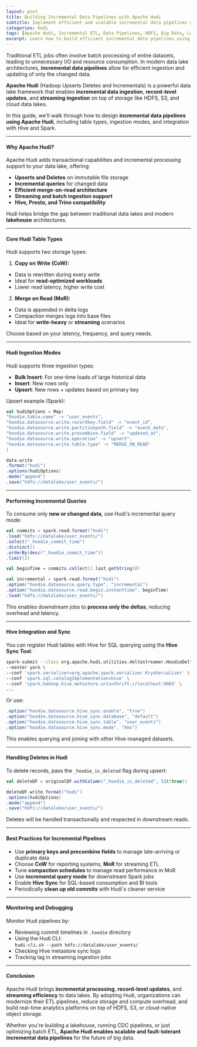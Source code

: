 ```yaml
---
layout: post
title: Building Incremental Data Pipelines with Apache Hudi
subtitle: Implement efficient and scalable incremental data pipelines on data lakes using Apache Hudi
categories: Hudi
tags: [Apache Hudi, Incremental ETL, Data Pipelines, HDFS, Big Data, Lakehouse, Streaming]
excerpt: Learn how to build efficient incremental data pipelines using Apache Hudi. This guide covers ingestion modes, write operations, incremental queries, and best practices for near real-time data lake updates.
---
```

Traditional ETL jobs often involve batch processing of entire datasets, leading to unnecessary I/O and resource consumption. In modern data lake architectures, **incremental data pipelines** allow for efficient ingestion and updating of only the changed data.

**Apache Hudi** (Hadoop Upserts Deletes and Incrementals) is a powerful data lake framework that enables **incremental data ingestion**, **record-level updates**, and **streaming ingestion** on top of storage like HDFS, S3, and cloud data lakes.

In this guide, we'll walk through how to design **incremental data pipelines using Apache Hudi**, including table types, ingestion modes, and integration with Hive and Spark.

---

#### Why Apache Hudi?

Apache Hudi adds transactional capabilities and incremental processing support to your data lake, offering:

- **Upserts and Deletes** on immutable file storage
- **Incremental queries** for changed data
- **Efficient merge-on-read architecture**
- **Streaming and batch ingestion support**
- **Hive, Presto, and Trino compatibility**

Hudi helps bridge the gap between traditional data lakes and modern **lakehouse** architectures.

---

#### Core Hudi Table Types

Hudi supports two storage types:

1. **Copy on Write (CoW):**
  - Data is rewritten during every write
  - Ideal for **read-optimized workloads**
  - Lower read latency, higher write cost

2. **Merge on Read (MoR):**
  - Data is appended in delta logs
  - Compaction merges logs into base files
  - Ideal for **write-heavy** or **streaming** scenarios

Choose based on your latency, frequency, and query needs.

---

#### Hudi Ingestion Modes

Hudi supports three ingestion types:

- **Bulk Insert**: For one-time loads of large historical data
- **Insert**: New rows only
- **Upsert**: New rows + updates based on primary key

Upsert example (Spark):

```scala
val hudiOptions = Map(
"hoodie.table.name" -> "user_events",
"hoodie.datasource.write.recordkey.field" -> "event_id",
"hoodie.datasource.write.partitionpath.field" -> "event_date",
"hoodie.datasource.write.precombine.field" -> "updated_at",
"hoodie.datasource.write.operation" -> "upsert",
"hoodie.datasource.write.table.type" -> "MERGE_ON_READ"
)

data.write
.format("hudi")
.options(hudiOptions)
.mode("append")
.save("hdfs://datalake/user_events/")
```

---

#### Performing Incremental Queries

To consume only **new or changed data**, use Hudi's incremental query mode:

```scala
val commits = spark.read.format("hudi")
.load("hdfs://datalake/user_events/")
.select("_hoodie_commit_time")
.distinct()
.orderBy(desc("_hoodie_commit_time"))
.limit(2)

val beginTime = commits.collect().last.getString(0)

val incremental = spark.read.format("hudi")
.option("hoodie.datasource.query.type", "incremental")
.option("hoodie.datasource.read.begin.instanttime", beginTime)
.load("hdfs://datalake/user_events/")
```

This enables downstream jobs to **process only the deltas**, reducing overhead and latency.

---

#### Hive Integration and Sync

You can register Hudi tables with Hive for SQL querying using the **Hive Sync Tool**:

```bash
spark-submit --class org.apache.hudi.utilities.deltastreamer.HoodieDeltaStreamer \
--master yarn \
--conf 'spark.serializer=org.apache.spark.serializer.KryoSerializer' \
--conf 'spark.sql.catalogImplementation=hive' \
--conf 'spark.hadoop.hive.metastore.uris=thrift://localhost:9083' \
...
```

Or use:

```scala
.option("hoodie.datasource.hive_sync.enable", "true")
.option("hoodie.datasource.hive_sync.database", "default")
.option("hoodie.datasource.hive_sync.table", "user_events")
.option("hoodie.datasource.hive_sync.mode", "hms")
```

This enables querying and joining with other Hive-managed datasets.

---

#### Handling Deletes in Hudi

To delete records, pass the `_hoodie_is_deleted` flag during upsert:

```scala
val deleteDF = originalDF.withColumn("_hoodie_is_deleted", lit(true))

deleteDF.write.format("hudi")
.options(hudiOptions)
.mode("append")
.save("hdfs://datalake/user_events/")
```

Deletes will be handled transactionally and respected in downstream reads.

---

#### Best Practices for Incremental Pipelines

- Use **primary keys and precombine fields** to manage late-arriving or duplicate data
- Choose **CoW** for reporting systems, **MoR** for streaming ETL
- Tune **compaction schedules** to manage read performance in MoR
- Use **incremental query mode** for downstream Spark jobs
- Enable **Hive Sync** for SQL-based consumption and BI tools
- Periodically **clean up old commits** with Hudi's cleaner service

---

#### Monitoring and Debugging

Monitor Hudi pipelines by:
- Reviewing commit timelines in `.hoodie` directory
- Using the Hudi CLI:  
  ```hudi-cli.sh --path hdfs://datalake/user_events/```
- Checking Hive metastore sync logs
- Tracking lag in streaming ingestion jobs

---

#### Conclusion

Apache Hudi brings **incremental processing**, **record-level updates**, and **streaming efficiency** to data lakes. By adopting Hudi, organizations can modernize their ETL pipelines, reduce storage and compute overhead, and build real-time analytics platforms on top of HDFS, S3, or cloud-native object storage.

Whether you're building a lakehouse, running CDC pipelines, or just optimizing batch ETL, **Apache Hudi enables scalable and fault-tolerant incremental data pipelines** for the future of big data.

